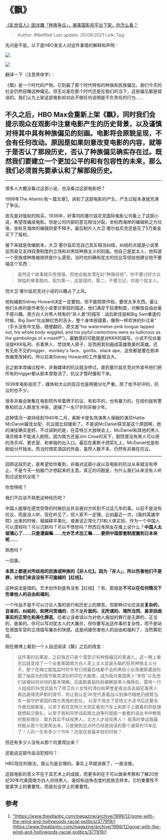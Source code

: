 # 《飘》
[《乱世佳人》因涉嫌「种族争议」，被美国影视平台下架，你怎么看？](https://www.zhihu.com/question/400530800/answer/1276292003)

> Author: #NellNell
> Last update: *20/08/2021*
> Link:
> Tag:

先问是不是。以下是HBO发言人对这件事情的解释和声明：

![](https://pic1.zhimg.com/50/v2-4272e8ed63d7548130332d7d3a1e7e2a_720w.jpg?source=c8b7c179)

![](https://pic1.zhimg.com/80/v2-4272e8ed63d7548130332d7d3a1e7e2a_720w.jpg?source=c8b7c179)

翻译一下（注意黑体字）：

《飘》是一个时代的产物，它刻画了那个时代特有的种族和民族偏见，我们今天的社会仍然目睹这种偏见。但无论是在那个时代还是在我们的当下，这些偏见都是错误的。我们认为上架这部电影却对此不做任何说明是不负责任的行为……

## **不久之后，HBO Max会重新上架《飘》，同时我们会提示观众在观影中注意电影产生的历史背景，以及谨慎对待其中具有种族偏见的刻画。电影将会原貌呈现，不会有任何改动。原因是如果刻意改变电影的内容，就等于是否认了那段历史，否认了种族偏见确实存在过。既然我们要建立一个更加公平的和有包容性的未来，那么我们必须首先要承认和了解那段历史。**

---

很多人大概没看过这部小说，也没看过这部电影吧？

1999年The Atlantic有一篇文章[1](#ref_1)，讲到了这部电影的产生。产生过程本身就充满了争议。

首先是对版权的购买。1936年，好莱坞的塞尔兹尼克国际电影公司看上了这部小说，希望改编成电影。但是公司内部的意见相当分裂，坐标西海岸的编辑称之为垃圾，坐标东海岸的编辑则爱不释手。最后制片人大卫·塞尔兹尼克还是花了5万美金买下了版权。

接下来就是改编剧本。大卫·塞尔兹尼克自己其实相当纠结，纠结的点就是小说里显而易见支持奴隶制度的立场和对黑奴种族主义的刻画。他自己是犹太人，他知道一个民族或种族被排挤是什么感受。当时也的确有犹太的拉比写信给他建议他不要碰这个东西：

> 虽然这个故事娱乐性很强，但他会触发潜在的“种族歧视”。你不要讨好大众狭隘的审美取向，因为第一，这是错的，第二，不要忘记，你是个犹太人。

但大卫·塞尔兹尼克对小说的兴趣占了上风。

他和编剧Sidney Howard决定一定要拍，但不能照原作拍，要改太多东西。最让他们头疼的是作者在小说里对家奴的描述，他们满足于奴隶制度，对解放自由丝毫不感兴趣。南方白人对黑人特有的“非人类”的描写：战后斯佳丽和Big Sam重逢的时候，Big Sam“吐出鲜红色的舌头，整个身体摇摆着，像狗一样欢快的扑过来“ （手头没有中文版，随便翻的，原文是“his watermelon-pink tongue lapped out, his whole body wiggled, and his joyful contortions were as ludicrous as the gambolings of a mastiff”）。最敏感的可能就是对KKK的描写。小说不仅丝毫没提KKK私刑、杀害黑人、焚烧黑人房子，反而把其刻画成英雄救美的英雄。还有无处不见的nigger、monkey's face、gorilla、black ape，这些都是要在剧本改编里改掉的。所以后来Sidney Howard的工作量相当大。

总之剧本改编过程中，非裔媒体的抗议就没停过。直到塞尔兹尼克对外宣布他们把所有的nigger都从剧本里取消了，抗议才暂时缓和下来。

1939年电影拍完了，媒体和大众的反应也是两极分化严重。除了给予好评的，抗议的也不少。

很多非裔会聚集在电影院外举着牌子抗议，有和平的，也有暴力的。在纽约就有警察和抗议人群发生冲突，逮捕了一名17岁的非裔少年。

这种情况一直持续到1940年二月，奥斯卡提名饰演黑人保姆的演员Hattie McDaniel最佳女配，抗议就比较缓和了。不是说McDaniel获奖是这个原因啊，她的演技确实是好。不过讽刺的是，在亚特兰大放映会上，McDaniel和其他的黑人演员根本不能进入剧院，因为南方还是Jim Crow的天下，剧院里没有黑人可以用的洗手间、更衣室、和单独的出入口。最后在奥斯卡颁奖礼上，McDaniel也是和剧组分开独坐。而当时颁奖酒店的外面，虽然人数不多，仍然有非裔在抗议。

---

回顾这段历史，是希望给你看到，非裔对这部小说以及电影的抗议从来就没有停止，不是今天一拍脑门才想起来的主意。真正的问题是，为什么我们从来没有人听到过这些抗议呢？

你觉得呢？

我们不应该不熟悉这种经历吧？

中国人能够在感觉受辱的时候抗议并且被对方听到不过这几年的事。以前不是没有抗议，而是没人听。现在听见了，但人家不一定理。比如最近一次，《我的英雄学院》出来的时候，堀越耕平美化、或者说正常化731和人体实验，作为一个中国人可以漠视吗？可以沉默吗？可以不愤怒吗？然而日本网友在推上说什么？**中国人太玻璃心了……只是漫画嘛……允许艺术加工嘛……要把中国那套制度搬到日本来呢……**

熟悉吗？

一回事。

**本质上都是对所歧视的民族或种族的【非人化】。因为「非人」，所以伤害他们不是罪，对他们来说没有不可逾越的【红线】。**

这种说法是错的。艺术创作到底有没有【红线】？有。那就是**不可以在任何情况下伤害他人的自由和福利**。

一个作品不是不可以讨论人类的恶行和历史上的罪恶，但那种讨论应该是**复杂的，自省的，纠结的，和拷问灵魂的**，而不是**片面的、无所谓的、理所当然、甚至扭曲事实的正常化和美化罪恶**。后者让读者误以为对他人施加的罪行是无罪的、正当的，是美的。你可以写对犹太人的大屠杀，但你要写出这件事的复杂性，而不是站在德国军官的立场描写屠杀的快感。这是间接伤害他人的自由和福利了，当然算犯规。

刚在微博上看到一个人自述阅读《飘》之后的改变：

> 这件事的后果是，之前我还只是个潜意识有种族偏见的普通人，这一晚上看完后就变成了一个全套美国南方白人至上主义武装头脑的狂热种族主义分子。那个在梅兰妮临盆时吹牛夸口但最后啥都不会的黑奴小女孩被斯嘉丽抡圆了抽耳光的情节极其深刻的印在大脑里，成为我对美国黑人“本性”以及他们该被如何对待的基本理解。后面斯嘉丽险些被解放黑人侮辱后，雷特一行人组成的3k党武装为了捍卫白人女性的清白和荣誉星夜出击击毙犯事黑人再远遁得克萨斯的情节，则让我认定3K党代表着战斗到弹尽粮绝仍螳臂当车一般守护家园的南方贵族的悲壮。
> 以至于我去了亚特兰大读书后还要去作者旧居朝圣，以至于我在亚特兰大郊区看到汽车上和房子上飘着的邦联旗就想起立敬礼，以至于我和同学谈起南北战争时就能一套套的说出书中教我的那些理论：南方其实不歧视黑人，北方人才歧视黑人！
> 我真的幸运我最终能从那个坑里爬出来，只是做到这点时已经是阅读的那个通宵的15年后了！人的一生有多少个15年？还是在我最年轻的时候？

但还有多少人没有从那个坑里爬出来？

还能说这部作品没犯规吗？

HBO现在的做法，我认为是合理的。事实上早就该做了，一直没做。

这部电影的意义不在于其艺术上的成就，而更多的在于可以做来考察和了解20世纪30年代美国南方白人对待黑人、废奴和战争态度的民族志样本。它的重要性不是美学上的重要性，而是社会学上的重要性。

## 参考

1.  [^](#ref_1_0)[https://www.theatlantic.com/magazine/archive/1999/12/gone-with-the-wind-and-hollywoods-racial-politics/377919/](https://www.theatlantic.com/magazine/archive/1999/12/gone-with-the-wind-and-hollywoods-racial-politics/377919/)
